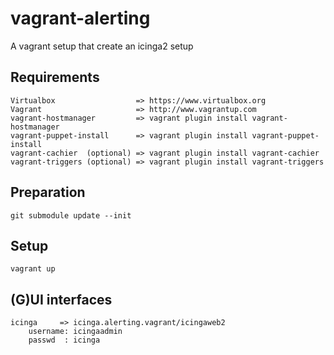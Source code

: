 #  vagrant-alerting

A vagrant setup that create an icinga2 setup 

## Requirements
    Virtualbox                  => https://www.virtualbox.org
    Vagrant                     => http://www.vagrantup.com
    vagrant-hostmanager         => vagrant plugin install vagrant-hostmanager
    vagrant-puppet-install      => vagrant plugin install vagrant-puppet-install
    vagrant-cachier  (optional) => vagrant plugin install vagrant-cachier
    vagrant-triggers (optional) => vagrant plugin install vagrant-triggers
    
## Preparation
    git submodule update --init
    
## Setup
    vagrant up

## (G)UI interfaces

    icinga     => icinga.alerting.vagrant/icingaweb2
        username: icingaadmin
        passwd  : icinga
